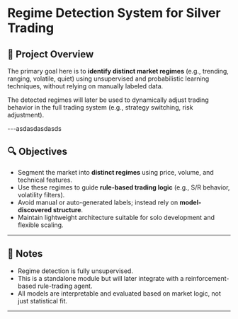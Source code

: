 # Regime Detection System for Silver Trading

## 🧠 Project Overview

The primary goal here is to **identify distinct market regimes** (e.g., trending, ranging, volatile, quiet) using unsupervised and probabilistic learning techniques, without relying on manually labeled data.

The detected regimes will later be used to dynamically adjust trading behavior in the full trading system (e.g., strategy switching, risk adjustment).

---asdasdasdasds

## 🔍 Objectives

- Segment the market into **distinct regimes** using price, volume, and technical features.
- Use these regimes to guide **rule-based trading logic** (e.g., S/R behavior, volatility filters).
- Avoid manual or auto-generated labels; instead rely on **model-discovered structure**.
- Maintain lightweight architecture suitable for solo development and flexible scaling.

---
<!-- 
## 🧩 Project Stages

### Stage 1: Data Engineering
- Extract and clean OHLCV data for Silver (3H, 4H, 1D).
- Engineer key technical features (e.g., ATR, MA slope, ADX, HA candle color).
- Normalize and prepare datasets for model ingestion.

### Stage 2: Model Development
- Apply and compare unsupervised learning models:
  - ✅ KMeans
  - ✅ Gaussian Mixture Model (GMM)
  - ✅ Hidden Markov Model (HMM)
- Optional: Add Autoencoder-based clustering or LSTM later for more advanced temporal modeling.

### Stage 3: Evaluation & Visualization
- Visualize regime overlays on price charts.
- Track how regime shifts relate to price structure, volatility, and support/resistance.
- Assess how each model performs in capturing meaningful transitions.

---

## 📦 Tools & Libraries

- `pandas`, `numpy` – data manipulation
- `ta`, `technical-analysis-lib` – indicator computation
- `scikit-learn` – KMeans, GMM, preprocessing
- `hmmlearn` or `pomegranate` – HMM modeling
- `matplotlib`, `seaborn`, `plotly` – visualization

---

## 🧪 Output

- `regime_labels.csv` – predicted regimes aligned with timestamps
- `model_visuals/` – charts showing clustering overlaid on price
- `evaluation_report.md` – notes comparing model behavior

--- -->

## 📌 Notes

- Regime detection is fully unsupervised.
- This is a standalone module but will later integrate with a reinforcement-based rule-trading agent.
- All models are interpretable and evaluated based on market logic, not just statistical fit.

---

